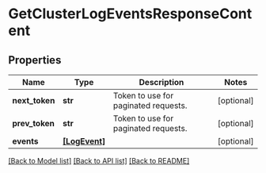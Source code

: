 # GetClusterLogEventsResponseContent


## Properties
Name | Type | Description | Notes
------------ | ------------- | ------------- | -------------
**next_token** | **str** | Token to use for paginated requests. | [optional] 
**prev_token** | **str** | Token to use for paginated requests. | [optional] 
**events** | [**[LogEvent]**](LogEvent.md) |  | [optional] 

[[Back to Model list]](../README.md#documentation-for-models) [[Back to API list]](../README.md#documentation-for-api-endpoints) [[Back to README]](../README.md)


